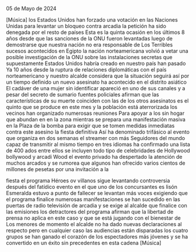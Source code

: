 05 de Mayo de 2024

[Música] los Estados Unidos han forzado una votación en las Naciones Unidas para levantar un bloqueo contra arcadia la petición ha sido denegada por el resto de países Esta es la quinta ocasión en los últimos 8 años desde que las sanciones de la ONU fueron levantadas luego de demostrarse que nuestra nación no era responsable de Los Terribles sucesos acontecidos en Egipto la nación norteamericana volvió a vetar una posible investigación de la ONU sobre las instalaciones secretas que supuestamente Estados Unidos habría creado en nuestro país han pasado Ya 10 años desde la ruptura de relaciones diplomáticas con el país norteamericano y nuestro alcalde considera que la situación seguirá así por un tiempo definido un nuevo asesinato ha acontecido en el distrito asiático El cadáver de una mujer sin identificar apareció en uno de sus canales y a pesar del secreto de sumario fuentes policiales afirman que las características de su muerte coinciden con las de los otros asesinatos es el quinto que se produce en este mes y la población está aterrorizada los vecinos han organizado numerosas reuniones Para apoyar a los sin hogar que abundan en en la zona mientras se prepara una manifestación masiva en la Plaza de la bomba para exigir que se tomen medidas inmediatas contra este asesino la fiesta definitiva Así ha denominado trifásico al evento que organiza en dos semanas el streamer con más Seguidores del mundo capaz de transmitir al mismo tiempo en tres idiomas ha confirmado una lista de 400 ados entre ellos se incluyen todo tipo de celebridades de Hollywood bollywood y arcadi Wood el evento privado ha despertado la atención de muchos arcados y se rumorea que algunos han ofrecido varios cientos de millones de pesetas por una invitación a la

fiesta el programa Héroes ov villanos sigue levantando controversia después del fatídico evento en el que uno de los concursantes es lisón Esmeralda estuvo a punto de fallecer se levantan más voces exigiendo que el programa finalice numerosas manifestaciones se han sucedido en las puertas de radio televisión de arcadia y se exige al alcalde que finalice con las emisiones los detractores del programa afirman que la libertad de prensa no aplica en este caso y que se está jugando con el bienestar de Los menores de momento el alcalde no ha dado nuevas declaraciones al respecto pero en cualquier caso las audiencias están disparadas los cuatro grupos se han ganado el corazón de los espectadores más jóvenes y se ha convertido en un éxito sin precedentes en esta cadena [Música]